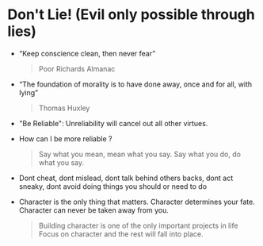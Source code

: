 # Don't Lie! (Evil only possible through lies)

- “Keep conscience clean, then never fear” 
  > Poor Richards Almanac

- “The foundation of morality is to have done away, once and for all, with lying”
  > Thomas Huxley

- "Be Reliable": Unreliability will cancel out all other virtues.  

- How can I be more reliable ? 
  > Say what you mean, mean what you say.
  > Say what you do, do what you say.

- Dont cheat, dont mislead, dont talk behind others backs, dont act sneaky, dont avoid doing things you should or need to do

- Character is the only thing that matters. Character determines your fate. Character can never be taken away from you. 
  > Building character is one of the only important projects in life
  > Focus on character and the rest will fall into place. 
